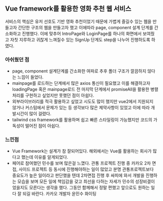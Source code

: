 ## Vue framework를 활용한 영화 추천 웹 서비스
서비스의 핵심은 유저 선호도 기반 영화 추천이었기 때문에 가볍게 즐길수 있는 웹을 만들고자 간단한 구조의 웹을 만들고자 했고 이에따라 page, component 설계 단계를 간소화하고 진행했다.
이에 맞추어 IntroPage와 LoginPage를 하나의 화면에서 보여줬고 자칫 지루하고 귀찮게 느껴질수 있는 SignUp 단계도 step을 나누어 진행하도록 하였다.

### 아쉬웠던 점
- page, component 설계단계를 간소화한 여파로 추후 폴더 구조가 깔끔하지 않다는 느낌이 들었다.
- mainpage를 로드하는 단계에서 많은 axios 통신이 필요했고 이를 해결하고자 loadingPage 혹은 mainpage로드 전 마지막 단계에서 promiseAll을 활용한 병렬처리를 구현하고 싶었지만 못했던 점이 아쉽다.
- 외부라이브러리를 적극 활용하고 싶었고 시도도 많이 했지만 vue2에서 지원되지 않거나 커스텀에서 문제가 있는 등 생각보다 많은 제약사항이 있었고 이에 따라 개발시간이 많이 걸렸다.
- tailwind css framework를 활용하며 쉽고 빠른 스타일링이 가능했지만 코드의 가독성이 떨어진 점이 아쉽다.

### 느낀점
- Vue Framework는 설계가 참 잘되어있다. 해외에서는 Vue를 활용하는 회사가 많다고 했는데 이유를 알게되었다.
- 페어로 참여했던 민수를 보며 많은걸 느꼈다. 관통 프로젝트 진행 중 카카오 2차 면접, 사이드 프로젝트 등 
  동시에 진행해야하는 일이 많았고 분명 관통프로젝트보다 중요도가 높은 일이라고 판단했을 텐데 2차면접 진행 후 싸피에 와서 개발을 진행하는 모습을 보며
  모든 일에 책임감을 갖고 최선을 다하는 자세가 민수의 성장비결이었을지도 모른다는 생각을 했다.
  그동안 함께해서 정말 편했고 앞으로도 원하는 일 다 잘 되길 바란다. 카카오 개발자 윤민수 화이팅

